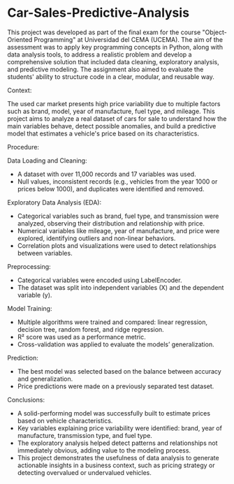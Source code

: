 # Car-Sales-Predictive-Analysis


This project was developed as part of the final exam for the course "Object-Oriented Programming" at Universidad del CEMA (UCEMA). The aim of the assessment was to apply key programming concepts in Python, along with data analysis tools, to address a realistic problem and develop a comprehensive solution that included data cleaning, exploratory analysis, and predictive modeling. The assignment also aimed to evaluate the students' ability to structure code in a clear, modular, and reusable way.

Context:

The used car market presents high price variability due to multiple factors such as brand, model, year of manufacture, fuel type, and mileage. This project aims to analyze a real dataset of cars for sale to understand how the main variables behave, detect possible anomalies, and build a predictive model that estimates a vehicle's price based on its characteristics.

Procedure:

Data Loading and Cleaning:

- A dataset with over 11,000 records and 17 variables was used.
- Null values, inconsistent records (e.g., vehicles from the year 1000 or prices below 1000), and duplicates were identified and removed.

Exploratory Data Analysis (EDA):

- Categorical variables such as brand, fuel type, and transmission were analyzed, observing their distribution and relationship with price.
- Numerical variables like mileage, year of manufacture, and price were explored, identifying outliers and non-linear behaviors.
- Correlation plots and visualizations were used to detect relationships between variables.

Preprocessing:

- Categorical variables were encoded using LabelEncoder.
- The dataset was split into independent variables (X) and the dependent variable (y).

Model Training:

- Multiple algorithms were trained and compared: linear regression, decision tree, random forest, and ridge regression.
- R² score was used as a performance metric.
- Cross-validation was applied to evaluate the models’ generalization.

Prediction:

- The best model was selected based on the balance between accuracy and generalization.
- Price predictions were made on a previously separated test dataset.

Conclusions:

- A solid-performing model was successfully built to estimate prices based on vehicle characteristics.
- Key variables explaining price variability were identified: brand, year of manufacture, transmission type, and fuel type.
- The exploratory analysis helped detect patterns and relationships not immediately obvious, adding value to the modeling process.
- This project demonstrates the usefulness of data analysis to generate actionable insights in a business context, such as pricing strategy or detecting overvalued or undervalued vehicles.

